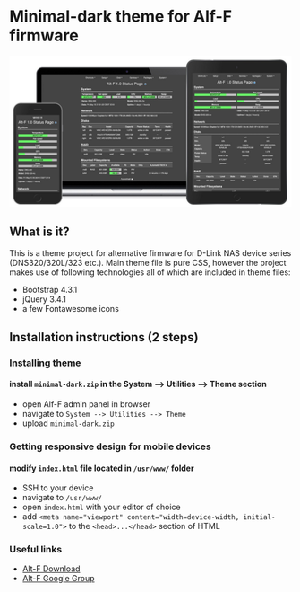 # Minimal-dark theme for Alf-F firmware
![Alt text](/DNS-320-Mockup.jpg "Minimal-dark mockup")

## What is it?
This is a theme project for alternative firmware for D-Link NAS device series (DNS320/320L/323 etc.). Main theme file is pure CSS, however the project makes use of following technologies all of which are included in theme files:
* Bootstrap 4.3.1
* jQuery 3.4.1
* a few Fontawesome icons 

## Installation instructions (2 steps)
### Installing theme
#### install `minimal-dark.zip` in the System --> Utilities --> Theme section
* open Alf-F admin panel in browser
* navigate to `System --> Utilities --> Theme`
* upload `minimal-dark.zip`

### Getting responsive design for mobile devices
#### modify `index.html` file located in `/usr/www/` folder 
* SSH to your device
* navigate to `/usr/www/`
* open `index.html` with your editor of choice
* add `<meta name="viewport" content="width=device-width, initial-scale=1.0">` to the `<head>...</head>` section of HTML

### Useful links
* [Alt-F Download](https://sourceforge.net/projects/alt-f/)
* [Alt-F Google Group](https://groups.google.com/forum/#!forum/alt-f)